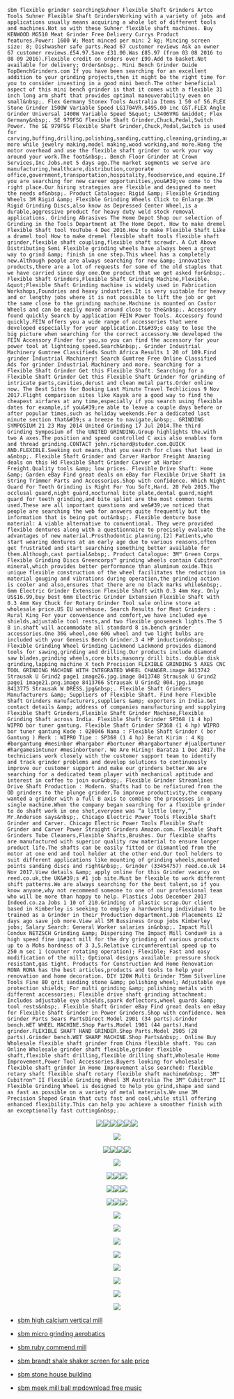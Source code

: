 
```
sbm flexible grinder searchingSuhner Flexible Shaft Grinders Artco Tools Suhner Flexible Shaft GrindersWorking with a variety of jobs and applications usually means acquiring a whole lot of different tools and machines.Not so with these Suhner flexible shaft machines. Buy KENWOOD MG510 Meat Grinder Free Delivery Currys Product features.Power: 1600 W; Meat minced per min: 2 kg; Mincing screen size: 8; Dishwasher safe parts.Read 67 customer reviews Ask an owner 67 customer reviews.£54.97.Save £31.00.Was £85.97 (from 03 08 2016 to 08 09 2016).Flexible credit on orders over £99.Add to basket.Not available for delivery; Order&nbsp;. Mini Bench Grinder Guide TopBenchGrinders.com If you have been searching for an excellent addition to your grinding projects,then it might be the right time for you to consider investing in a good mini bench.The other beneficial aspect of this mini bench grinder is that it comes with a flexible 31 inch long arm shaft that provides optimal maneuverability even on small&nbsp;. Flex Germany Stonex Tools Australia Items 1 50 of 56.FLEX Stone Grinder 1500W Variable Speed LG1704VR.$495.00 inc GST.FLEX Angle Grinder Universal 1400W Variable Speed 5&quot; L3406VRG &middot; Flex Germany&nbsp;. SE 979FSG Flexible Shaft Grinder,Chuck,Pedal,Switch Power. The SE 979FSG Flexible Shaft Grinder,Chuck,Pedal,Switch is used for carving,buffing,drilling,polishing,sanding,cutting,cleaning,grinding,and more while jewelry making,model making,wood working,and more.Hang the motor overhead and use the flexible shaft grinder to work your way around your work.The foot&nbsp;. Bench Floor Grinder at Crown Services,Inc Jobs.net 5 days ago.The market segments we serve are manufacturing,healthcare,distribution,corporate office,government,transportation,hospitality,foodservice,and equine.If you are searching for new career opportunities,you&#39;ve come to the right place.Our hiring strategies are flexible and designed to meet the needs of&nbsp;. Product Catalogue: Rigid &amp; Flexible Grinding Wheels 3M Rigid &amp; Flexible Grinding Wheels Click to Enlarge.3M Rigid Grinding Discs,also know as Depressed Center Wheel,is a durable,aggressive product for heavy duty weld stock removal applications. Grinding Abrasives The Home Depot Shop our selection of Grinding in the Tools Department at The Home Depot. How to make dremel Flexible Shaft tool YouTube 4 Dec 2016.How to make Flexible Shaft Like a dramel tool How to make dremel flexible shaft tools flexible shaft grinder,flexible shaft coupling,flexible shaft screwdr. A Cut Above Distributing Semi Flexible grinding wheels have always been a great way to grind &amp; finish in one step.This wheel has a completely new.Although people are always searching for new &amp; innovative products,there are a lot of requests for some of the old staples that we have carried since day one.One product that we get asked for&nbsp;. Flexible Shaft Grinders,Flexible Shaft Grinding Machine,Flexible. &quot;Flexible Shaft Grinding machine is widely used in Fabrication Workshops,Foundries and heavy industries.It is very suitable for heavy and or lengthy jobs where it is not possible to lift the job or get the same close to the grinding machine.Machine is mounted on Castor Wheels and can be easily moved around close to the&nbsp;. Accessory found quickly Search by application FEIN Power Tools. Accessory found quickly.FEIN offers you a wide range of accessories that were developed especially for your application.It&#39;s easy to lose the big picture when searching for the correct accessory.We developed the FEIN Accessory Finder for you,so you can find the accessory for your power tool at lightning speed.Search&nbsp;. Grinder Industrial Machinery Gumtree Classifieds South Africa Results 1 20 of 109.Find grinder Industrial Machinery! Search Gumtree Free Online Classified Ads for grinder Industrial Machinery and more. Searching for a Flexible Shaft Grinder Get this Flexible Shaft. Searching for a Flexible Shaft Grinder Get this Flexible Shaft Grinder for grinding of intricate parts,cavities,derust and clean metal parts.Order online now. The Best Sites for Booking Last Minute Travel Techlicious 9 Nov 2017.Flight comparison sites like Kayak are a good way to find the cheapest airfares at any time,especially if you search using flexible dates for example,if you&#39;re able to leave a couple days before or after popular times,such as holiday weekends.For a dedicated last minute section that&#39;s a breeze to navigate,&nbsp;. GRINDING SYMPOSIUM 21 23 May 2014 United Grinding 17 Jul 2014.The third Grinding Symposium of the UNITED GRINDING.Group highlights the.with two A axes.The position and speed controlled C axis also enables form and thread grinding.CONTACT john.richard@studer.com.QUICK AND.FLEXIBLE.Seeking out means,that you search for clues that lead in a&nbsp;. Flexible Shaft Grinder and Carver Harbor Freight Amazing deals on this Hd Flexible Shaft Grinder Carver at Harbor Freight.Quality tools &amp; low prices. Flexible Drive Shaft: Home &amp; Garden eBay Find great deals on eBay for Flexible Drive Shaft in String Trimmer Parts and Accessories.Shop with confidence. Which Night Guard For Teeth Grinding is Right For You Soft,Hard. 20 Feb 2015.The occlusal guard,night guard,nocturnal bite plate,dental guard,night guard for teeth grinding,and bite splint are the most common terms used.These are all important questions and we&#39;ve noticed that people are searching the web for answers quite frequently but the information that is being put out&nbsp;. Flexible denture base material: A viable alternative to conventional. They were provided flexible dentures along with a questionnaire to precisely evaluate the advantages of new material.Prosthodontic planning.[2] Patients,who start wearing dentures at an early age due to various reasons,often get frustrated and start searching something better available for them.Although,cast partial&nbsp;. Product Catalogue: 3M™ Green Corps Flexible Grinding Discs Greencorps™ grinding wheels contain Cubitron™ mineral,which provides better performance than aluminum oxide.This unique flexible construction of the wheel facilitates the reduction in material gouging and vibrations during operation,the grinding action is cooler and also,ensures that there are no black marks while&nbsp;. 6mm Electric Grinder Extension Flexible Shaft with 0.3 4mm Key. Only US$16.99,buy best 6mm Electric Grinder Extension Flexible Shaft with 0.3 4mm Key Chuck for Rotary Grinder Tool sale online store at wholesale price.US EU warehouse. Search Results for Meat Grinders : Rural King For your convenience and comfort,we have included eye shields,adjustable tool rests,and two flexible gooseneck lights.The 5 8 in.shaft will accommodate all standard 8 in.bench grinder accessories.One 36G wheel,one 60G wheel and two light bulbs are included with your Genesis Bench Grinder.3 4 HP induction&nbsp;. Flexible Grinding Wheel Grinding Lackmond Lackmond provides diamond tools for sawing,grinding and drilling.Our products include diamond saw blades,grinding wheels,core bits,masonry drill bits. double disk grinding,lapping machine X tech Precision FLEXIBLE GRINDING 5 AXES CNC TOOL GRINDING MACHINE WITH INTEGRATED WHEEL CHANGER.image 8413742 Strausak U Grind2 page1 image26.jpg.image 8413748 Strausak U Grind2 page1 image21.png.image 8413766 Strausak U Grind2 004.jpg.image 8413775 Strausak W DRESS.jpg&nbsp;. Flexible Shaft Grinders Manufacturers &amp; Suppliers of Flexible Shaft. Find here Flexible Shaft Grinders manufacturers,suppliers &amp; exporters in India.Get contact details &amp; address of companies manufacturing and supplying Flexible Shaft Grinders,Flexible Shaft Grinder Machine,Flexible Grinding Shaft across India. Flexible Shaft Grinder SP368 (1 4 hp) WIPRO bor tuner gantung. Flexible Shaft Grinder SP368 (1 4 hp) WIPRO bor tuner gantung Kode : 020046 Nama : Flexible Shaft Grinder ( bor Gantung ) Merk : WIPRO Tipe : SP368 (1 4 hp) Berat Kirim : 4 Kg #borgantung #mesinbor #hargabor #bortuner #hargabortuner #jualbortuner #hargamesintuner #mesinbortuner. We Are Hiring! Baratza 1 Dec 2017.The technicians work closely with the customer support team to identify and track grinder problems and develop solutions to continuously improve our customer support and make our grinders better.We are searching for a dedicated team player with mechanical aptitude and interest in coffee to join our&nbsp;. Flexible Grinder Streamlines Drive Shaft Production : Modern. Shafts had to be refixtured from the OD grinders to the plunge grinder.To improve productivity,the company wanted a grinder with a full B axis to combine the processes in a single machine.When the company began searching for a flexible grinder to do shaft work in one shot,everyone was “a little leery,” Mr.Anderson says&nbsp;. Chicago Electric Power Tools Flexible Shaft Grinder and Carver. Chicago Electric Power Tools Flexible Shaft Grinder and Carver Power Straight Grinders Amazon.com. Flexible Shaft Grinders Tube Cleaners,Flexible Shafts,Brushes. Our flexible shafts are manufactured with superior quality raw material to ensure longer product life.The shafts can be easily fitted or dismantled from the motor at one end and tool holder at the other end.Our tool holders to suit different applications like mounting of grinding wheels,mounted points sanding discs and right&nbsp;. Grinder (33454757) reed.co.uk 14 Nov 2017.View details &amp; apply online for this Grinder vacancy on reed.co.uk,the UK&#39;s #1 job site.Must be flexible to work different shift patterns.We are always searching for the best talent,so if you know anyone,why not recommend someone to one of our professional team who will be more than happy to help. Plastics Jobs December 2017 Indeed.co.za Jobs 1 10 of 210.Grinding of plastic scrap.Our client based in Kimberley is seeking to employ a hardworking individual to be trained as a Grinder in their Production department.Job Placements 12 days ago save job more.View all SM Bussiness Group jobs Kimberley jobs; Salary Search: General Worker salaries in&nbsp;. Impact Mill Condux NETZSCH Grinding &amp; Dispersing The Impact Mill Condux® is a high speed fine impact mill for the dry grinding of various products up to a Mohs hardness of 3 3,5.Relative circumferential speed up to 250 m sec 1 (counter rotating operation); Flexible; Fast and easy modification of the mill; Optional designs available: pressure shock resistant,gas tight. Products for Construction And Home Renovation RONA RONA has the best articles,products and tools to help your renovation and home decoration. DIY 120W Multi Grinder 75mm Silverline Tools Fine 80 grit sanding stone &amp; polishing wheel; Adjustable eye protection shields; For multi grinding &amp; polishing metals with different accessories; Flexible drive shaft grinding attachment; Includes adjustable eye shields,spark deflectors,wheel guards &amp; tool rests&nbsp;. Flexible Shaft Grinder eBay Find great deals on eBay for Flexible Shaft Grinder in Power Grinders.Shop with confidence. Wen Grinder Parts Sears PartsDirect Model 2901 (34 parts).Grinder bench.WET WHEEL MACHINE.Shop Parts.Model 1901 (44 parts).Hand grinder.FLEXIBLE SHAFT HAND GRINDER.Shop Parts.Model 2905 (28 parts).Grinder bench.WET SHARP MACHINE.Shop Parts&nbsp;. Online Buy Wholesale flexible shaft grinder from China flexible shaft. You can Online Wholesale grinder shaft flexible,grinder flexible shaft,flexible shaft drilling,flexible drilling shaft,Wholesale Home Improvement,Power Tool Accessories.Buyers looking for wholesale flexible shaft grinder in Home Improvement also searched: flexible rotary shaft flexible shaft rotary flexible shaft machine&nbsp;. 3M™ Cubitron™ II Flexible Grinding Wheel 3M Australia The 3M™ Cubitron™ II Flexible Grinding Wheel is designed to help you grind,shape and sand as fast as possible on a variety of metal materials.We use 3M Precision Shaped Grain that cuts fast and cool,while still offering enhanced flexibility.This can help you achieve a smoother finish with an exceptionally fast cutting&nbsp;. 
```

<div align="center">
  
<a rel="nofollow" href="https://m.shibang-china.com?f=github&k=sbm+flexible+grinder+searching"><img src="https://static.shibang-china.com/en/l.png"></a><img src="https://static.shibang-china.com/en/hw.png"><a rel="nofollow" href="https://m.shibang-china.com/product/?f=github&k=sbm+flexible+grinder+searching"><img src="https://static.shibang-china.com/en/p.png"></a><a rel="nofollow" href="https://m.shibang-china.com/cases/?f=github&k=sbm+flexible+grinder+searching"><img src="https://static.shibang-china.com/en/c.png"></a><a rel="nofollow" href="https://m.shibang-china.com/news/?f=github&k=sbm+flexible+grinder+searching"><img src="https://static.shibang-china.com/en/n.png"></a><a rel="nofollow" href="https://m.shibang-china.com?f=github&k=sbm+flexible+grinder+searching"><img src="https://static.shibang-china.com/en/m.png"></a>

<a rel="nofollow" href="https://m.shibang-china.com/product/?f=github&k=sbm+flexible+grinder+searching"><img src="https://static.shibang-china.com/en/b.jpg"></a>
  
<a rel="nofollow" href="https://m.shibang-china.com/solution-aggregate.html?f=github&k=sbm+flexible+grinder+searching"><img src="https://static.shibang-china.com/en/a.jpg"></a><a rel="nofollow" href="https://m.shibang-china.com/solution-mine.html?f=github&k=sbm+flexible+grinder+searching"><img src="https://static.shibang-china.com/en/m.jpg"></a><a rel="nofollow" href="https://m.shibang-china.com/solution-mill.html?f=github&k=sbm+flexible+grinder+searching"><img src="https://static.shibang-china.com/en/g.jpg"></a><a rel="nofollow" href="https://m.shibang-china.com/solution-epc.html?f=github&k=sbm+flexible+grinder+searching"><img src="https://static.shibang-china.com/en/e.jpg"></a>

<a rel="nofollow" href="https://m.shibang-china.com/product/?f=github&k=sbm+flexible+grinder+searching"><img src="https://static.shibang-china.com/en/a-p.png"></a>

<a rel="nofollow" href="https://m.shibang-china.com/product/crusher/c6x.html?f=github&k=sbm+flexible+grinder+searching"><img src="https://static.shibang-china.com/en/j.jpg"></a><a rel="nofollow" href="https://m.shibang-china.com/product/crusher/ci5x.html?f=github&k=sbm+flexible+grinder+searching"><img src="https://static.shibang-china.com/en/i.jpg"></a><a rel="nofollow" href="https://m.shibang-china.com/product/crusher/hst.html?f=github&k=sbm+flexible+grinder+searching"><img src="https://static.shibang-china.com/en/c.jpg"></a>

<a rel="nofollow" href="https://m.shibang-china.com/product/mill/mtw.html?f=github&k=sbm+flexible+grinder+searching"><img src="https://static.shibang-china.com/en/mtw.jpg"></a><a rel="nofollow" href="https://m.shibang-china.com/product/mill/scm.html?f=github&k=sbm+flexible+grinder+searching"><img src="https://static.shibang-china.com/en/scm.jpg"></a><a rel="nofollow" href="https://m.shibang-china.com/product/mill/lm.html?f=github&k=sbm+flexible+grinder+searching"><img src="https://static.shibang-china.com/en/lm.jpg"></a>

<a rel="nofollow" href="https://m.shibang-china.com/product/sand/vsi6x.html?f=github&k=sbm+flexible+grinder+searching"><img src="https://static.shibang-china.com/en/6x.jpg"></a><a rel="nofollow" href="https://m.shibang-china.com/product/sand/vu.html?f=github&k=sbm+flexible+grinder+searching"><img src="https://static.shibang-china.com/en/vu.jpg"></a><a rel="nofollow" href="https://m.shibang-china.com/product/mobile/klun.html?f=github&k=sbm+flexible+grinder+searching"><img src="https://static.shibang-china.com/en/k.jpg"></a>

<a rel="nofollow" href="https://m.shibang-china.com/cases/?f=github&k=sbm+flexible+grinder+searching"><img src="https://static.shibang-china.com/en/case.png"></a>

<a rel="nofollow" href="https://m.shibang-china.com/cases/aggregate/202.html?f=github&k=sbm+flexible+grinder+searching"><img src="https://static.shibang-china.com/en/c-1.jpg"></a>

<a rel="nofollow" href="https://m.shibang-china.com/cases/aggregate/203.html?f=github&k=sbm+flexible+grinder+searching"><img src="https://static.shibang-china.com/en/c-2.jpg"></a>

<a rel="nofollow" href="https://m.shibang-china.com/cases/mill/123.html?f=github&k=sbm+flexible+grinder+searching"><img src="https://static.shibang-china.com/en/c-3.jpg"></a>

<a rel="nofollow" href="https://m.shibang-china.com/contact_us.html?f=github&k=sbm+flexible+grinder+searching"><img src="https://static.shibang-china.com/en/contact.png"></a>

<a rel="nofollow" href="https://swt.shibang-china.com/?f=github&k=sbm+flexible+grinder+searching"><img src="https://static.shibang-china.com/en/chat.png"></a>

<a rel="nofollow" href="https://whatsapp.shibangsoft.com/WhatsApp.php?f=github&k=sbm+flexible+grinder+searching"><img src="https://static.shibang-china.com/en/whatsapp.png"></a>

<a rel="nofollow" href="https://m.shibang-china.com/?f=github&k=sbm+flexible+grinder+searching"><img src="https://static.shibang-china.com/en/website.png"></a>

</div>


* [sbm high calcium vertical mill](sbm%20high%20calcium%20vertical%20mill.md)

* [sbm micro grinding aerobatics](sbm%20micro%20grinding%20aerobatics.md)

* [sbm ruby commend mill](sbm%20ruby%20commend%20mill.md)

* [sbm brandt shale shaker screen for sale price](sbm%20brandt%20shale%20shaker%20screen%20for%20sale%20price.md)

* [sbm stone house building](sbm%20stone%20house%20building.md)

* [sbm meek mill ball mpdownload free music](sbm%20meek%20mill%20ball%20mpdownload%20free%20music.md)
